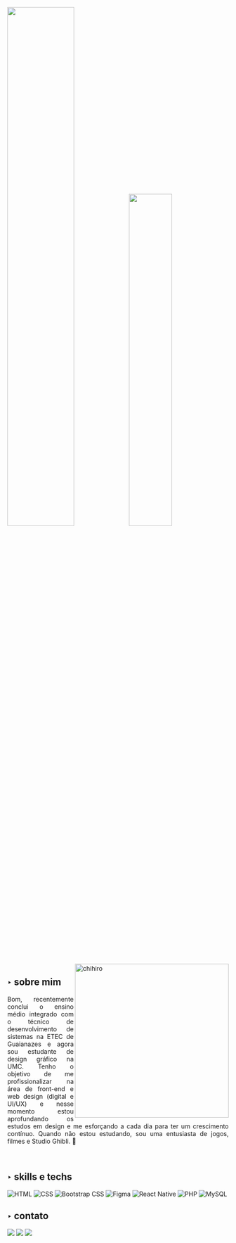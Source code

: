 <p align="left">
  <img width="55%" src="https://github-readme-stats.vercel.app/api?username=m-arina&count_private=true&include_all_commits=true&show_icons=true&theme=github_dark&icon_color=DAD3AF&hide_border=true&border_radius=15&bg_color=0d1117"/><img width="44%" src="http://github-readme-streak-stats.herokuapp.com?user=m-arina&theme=tokyonight&hide_border=true&date_format=M%20j%5B%2C%20Y%5D&background=0D1117&sideNums=FFF"/>
</p>

<br>

<img align="right" alt="chihiro" width="350px" src="https://c.tenor.com/XqJMTqAM2rgAAAAi/flying-falling.gif%22%3E">
                                                    
## ‣ sobre mim
<p align="justify">
  Bom, recentemente conclui o ensino médio integrado com o técnico de desenvolvimento de sistemas na ETEC de Guaianazes e agora sou estudante de design gráfico na UMC. Tenho o objetivo de me profissionalizar na área de front-end e web design (digital e UI/UX) e nesse momento estou aprofundando os estudos em design e me esforçando a cada dia para ter um crescimento contínuo. Quando não estou estudando, sou uma entusiasta de jogos, filmes e Studio Ghibli. 💙
</p>

<br>

## ‣ skills e techs
<p align="justify">
  <img alt="HTML" src="https://img.shields.io/badge/html5-%230d1117.svg?style=for-the-badge&logo=html5">
  <img alt="CSS" src="https://img.shields.io/badge/css3-%230d1117.svg?style=for-the-badge&logo=css3&logoColor=1572B6">
  <img alt="Bootstrap CSS" src="https://img.shields.io/badge/bootstrap-%230d1117?style=for-the-badge&logo=bootstrap">
  <img alt="Figma" src="https://img.shields.io/badge/figma-%230d1117.svg?style=for-the-badge&logo=figma&logoColor=23F24E1E">
  <img alt="React Native" src="https://img.shields.io/badge/react_native-%230d1117.svg?style=for-the-badge&logo=react&logoColor=2320232a">
  <img alt="PHP" src="https://img.shields.io/badge/php-%230d1117.svg?style=for-the-badge&logo=php&logoColor=%23777BB4">
  <img alt="MySQL" src="https://img.shields.io/badge/mysql-%230d1117.svg?style=for-the-badge&logo=mysql&logoColor=2300f">
</p>


## ‣ contato
<p align="justify">
  <a href="https://www.linkedin.com/in/somarinaliz/"><img src="https://img.shields.io/badge/linkedin-%230d1117.svg?style=for-the-badge&logo=linkedin&logoColor=0077B5"></a>
  <a href = "mailto:somarinaliz@gmail.com"><img src="https://img.shields.io/badge/-Gmail-%230d1117?style=for-the-badge&logo=gmail&logoColor=D14836" target="_blank"></a>
  <a href="https://www.instagram.com/_marinaliz"><img src="https://img.shields.io/badge/_marinaliz-%230d1117.svg?style=for-the-badge&logo=Instagram&logoColor=#E4405F"></a>
</p>
  
